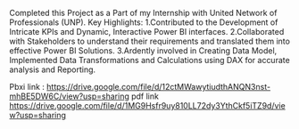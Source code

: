 Completed this Project as a Part of my Internship with United Network of Professionals (UNP). Key Highlights:
 1.Contributed to the Development of Intricate KPIs and Dynamic, Interactive Power BI interfaces. 
2.Collaborated with Stakeholders to understand their requirements and translated them into effective Power BI Solutions. 
3.Ardently involved in Creating Data Model, Implemented Data Transformations and Calculations using DAX for accurate analysis and Reporting.

Pbxi link : https://drive.google.com/file/d/12ctMWawytiudthANQN3nst-mhBE5DW6C/view?usp=sharing
pdf  link https://drive.google.com/file/d/1MG9Hsfr9uy810LL72dy3YthCkf5iTZ9d/view?usp=sharing
